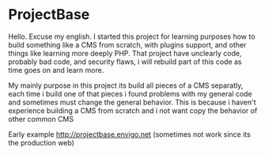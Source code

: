 # ProjectBase
Hello. Excuse my english.
I started this project for learning purposes  how to build something like a CMS from scratch, with plugins support, and other things like learning
more deeply PHP.
That project have unclearly code, probably bad code, and security flaws, i will rebuild part of this code as time goes on and learn more.

My mainly purpose in this project its build all pieces of a CMS separatly, each time i build one of that pieces i found problems with my general code
and sometimes must change the general behavior. This is because i haven't experience building a CMS from scratch and i not want copy the behavior of other common 
 CMS


Early example  http://projectbase.envigo.net (sometimes not work since its the production web)

